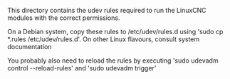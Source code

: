 This directory contains the udev rules required to run the LinuxCNC modules with the correct permissions.

On a Debian system, copy these rules to /etc/udev/rules.d using 'sudo cp *.rules /etc/udev/rules.d'. On other Linux flavours, consult system documentation 

You probably also need to reload the rules by executing 'sudo udevadm control --reload-rules' and 'sudo udevadm trigger'